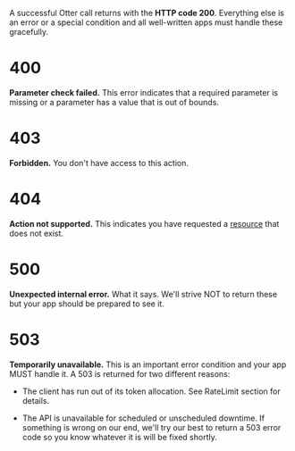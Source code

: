 

A successful Otter call returns with the **HTTP code 200**. Everything else
is an error or a special condition and all well-written apps must handle
these gracefully.

# 400 #

**Parameter check failed.** This error indicates that a required parameter is missing or a parameter has a value that is out of bounds.

# 403 #

**Forbidden.** You don't have access to this action.

# 404 #

**Action not supported.** This indicates you have requested a [resource](Resources.md) that does not exist.

# 500 #

**Unexpected internal error.** What it says. We'll strive NOT to return
these but your app should be prepared to see it.

# 503 #

**Temporarily unavailable.** This is an important error condition and your app MUST handle it. A 503 is returned for two different reasons:

  * The client has run out of its token allocation.  See RateLimit section for details.

  * The API is unavailable for scheduled or unscheduled downtime.  If something is wrong on our end, we'll try our best to return a 503 error code so you know whatever it is will be fixed shortly.